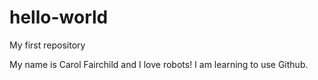 # hello-world
My first repository

My name is Carol Fairchild and I love robots!
I am learning to use Github.
